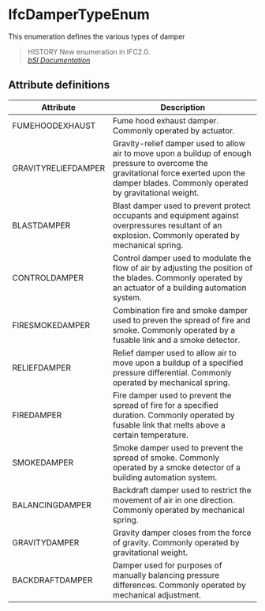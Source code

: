 IfcDamperTypeEnum
=================
This enumeration defines the various types of damper  
  
> HISTORY  New enumeration in IFC2.0.  
[ _bSI
Documentation_](https://standards.buildingsmart.org/IFC/DEV/IFC4_2/FINAL/HTML/schema/ifchvacdomain/lexical/ifcdampertypeenum.htm)


Attribute definitions
---------------------
| Attribute           | Description                                                                                                                                                                                      |
|---------------------|--------------------------------------------------------------------------------------------------------------------------------------------------------------------------------------------------|
| FUMEHOODEXHAUST     | Fume hood exhaust damper. Commonly operated by actuator.                                                                                                                                         |
| GRAVITYRELIEFDAMPER | Gravity-relief damper used to allow air to move upon a buildup of enough pressure to overcome the gravitational force exerted upon the damper blades. Commonly operated by gravitational weight. |
| BLASTDAMPER         | Blast damper used to prevent protect occupants and equipment against overpressures resultant of an explosion. Commonly operated by mechanical spring.                                            |
| CONTROLDAMPER       | Control damper used to modulate the flow of air by adjusting the position of the blades. Commonly operated by an actuator of a building automation system.                                       |
| FIRESMOKEDAMPER     | Combination fire and smoke damper used to preven the spread of fire and smoke. Commonly operated by a fusable link and a smoke detector.                                                         |
| RELIEFDAMPER        | Relief damper used to allow air to move upon a buildup of a specified pressure differential. Commonly operated by mechanical spring.                                                             |
| FIREDAMPER          | Fire damper used to prevent the spread of fire for a specified duration. Commonly operated by fusable link that melts above a certain temperature.                                               |
| SMOKEDAMPER         | Smoke damper used to prevent the spread of smoke. Commonly operated by a smoke detector of a building automation system.                                                                         |
| BALANCINGDAMPER     | Backdraft damper used to restrict the movement of air in one direction. Commonly operated by mechanical spring.                                                                                  |
| GRAVITYDAMPER       | Gravity damper closes from the force of gravity. Commonly operated by gravitational weight.                                                                                                      |
| BACKDRAFTDAMPER     | Damper used for purposes of manually balancing pressure differences. Commonly operated by mechanical adjustment.                                                                                 |

